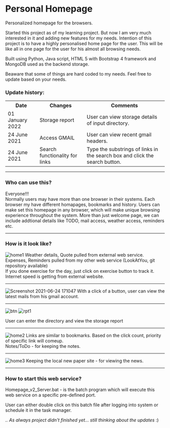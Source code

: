 # Personal Homepage
Personalized homepage for the browsers.
 
 Started this project as of my learning project. But now I am very much interested in it and adding new features for my needs.
 Intention of this project is to have a highly personalised home page for the user. This will be like all in one page for the user for his almost all browsing needs.
  
 Built using Python, Java script, HTML 5 with Bootstrap 4 framework and MongoDB used as the backend storage.
 
 Beaware that some of things are hard coded to my needs. Feel free to update based on your needs.
 
 ### Update history:
 <table>
  <tr>
   <th>Date</th>
   <th>Changes </th>
   <th> Comments </th>
  </tr>
   <tr>
   <td> 01 January 2022 </td>
   <td> Storage report </td>
   <td> User can view storage details of input directory.</td>
 </tr> 
  <tr>
   <td> 24 June 2021 </td>
   <td> Access GMAIL </td>
   <td> User can view recent gmail headers.</td>
 </tr> 
  <tr>
   <td> 24 June 2021 </td>
   <td> Search functionality for links</td>
   <td> Type the substrings of links in the search box  and click the search button.</td>
 </tr>
 </table>
 
 <hr>
 
 ### Who can use this?
 
 Everyone!!! <br>
 Normally users may have more than one browser in their systems. Each browser my have different homapages, bookmarks and history.
 Users can make set this homepage in any browser, which will make unique browsing experience throughout the system.
 More than just welcome page, we can include addtional details like TODO, mail access, weather access, reminders etc.
 <hr>
 
 ### How is it look like? 

 ![home1](https://user-images.githubusercontent.com/44773122/114543440-d6dfd780-9c76-11eb-8b7c-8f25030de64c.png)
 Weather details, Quote pulled from external web service.<br>
 Expenses, Reminders pulled from my other web service (LookAtYou, git repository available)<br>
 If you done exercise for the day, just click on exercise button to track it.<br>
 Internet speed is getting from external website.<br>
 
 <hr>
 
 ![Screenshot 2021-06-24 171047](https://user-images.githubusercontent.com/44773122/123256961-2d874e80-d50f-11eb-88d2-9a0b25df77c5.png)
With a click of a button, user can view the latest mails from his gmail account.
 <hr>
 
![btn](https://user-images.githubusercontent.com/44773122/147848733-b418c8e7-3397-41b3-9322-76cf1abcd987.png)
![rpt1](https://user-images.githubusercontent.com/44773122/147848734-6418037b-b183-4245-ada1-5ec8b37ebc47.png)

User can enter the directory and view the storage report
 <hr>
 
![home2](https://user-images.githubusercontent.com/44773122/114544319-18bd4d80-9c78-11eb-82eb-7eb70dff2c0d.png)
Links are similar to bookmarks. Based on the click count, priority of specific link will comeup.<br>
Notes/ToDo - for keeping the notes.

<hr>

![home3](https://user-images.githubusercontent.com/44773122/114543455-dba48b80-9c76-11eb-8f6e-b6c0a090880d.png)
Keeping the local new paper site - for viewing the news.

<hr>

### How to start this web service?

Homepage_v2_Server.bat  - is the batch program which will execute this web service on a specific pre-defined port.

User can either double click on this batch file after logging into system or schedule it in the task manager.


<i>.. As always project didn't finished yet... still thinking about the updates </i> :)
 
